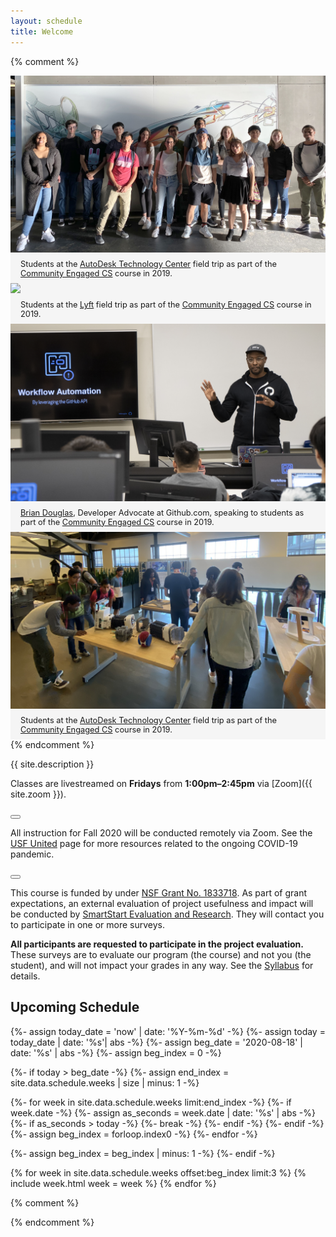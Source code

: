 ```yaml
---
layout: schedule
title: Welcome
---
```


{% comment %}
<link rel="stylesheet" href="https://cdn.jsdelivr.net/npm/bulma-carousel@4.0.4/dist/css/bulma-carousel.min.css">

<style>
.slider-container {
  margin-bottom: 1rem;
  background-color: whitesmoke;
}

.slider-item {
  border: 3px solid white;
}

.carousel .card {
  box-shadow: unset;
  background-color: whitesmoke;
}

.carousel .card-content {
  font-size: 0.8rem;
  padding: 0.5rem 1.0rem;
  background-color: whitesmoke;
}
</style>

<div id="field-trips" class="carousel">
  <div class="item-1">
    <div class="card">
      <div class="card-image">
        <img class="image" src="images/autodesk2019.jpg"/>
      </div>
      <div class="card-content">
        Students at the <a href="https://www.autodesk.com/technology-centers/san-francisco">AutoDesk Technology Center</a> field trip as part of the <a href="https://scholars.cs.usfca.edu/cs186-fall2019/">Community Engaged CS</a> course in 2019.
      </div>
    </div>
  </div>

  <div class="item-2">
    <div class="card">
      <div class="card-image">
        <img class="image" src="images/lyft2019.jpg"/>
      </div>
      <div class="card-content">
        Students at the <a href="https://www.lyft.com/careers">Lyft</a> field trip as part of the <a href="https://scholars.cs.usfca.edu/cs186-fall2019/">Community Engaged CS</a> course in 2019.
      </div>
    </div>
  </div>

  <div class="item-3">
    <div class="card">
      <div class="card-image">
        <img class="image" src="images/github2019.jpg"/>
      </div>
      <div class="card-content">
        <a href="https://twitter.com/bdougieYO">Brian Douglas</a>, Developer Advocate at Github.com, speaking to students as part of the <a href="https://scholars.cs.usfca.edu/cs186-fall2019/">Community Engaged CS</a> course in 2019.
      </div>
    </div>
  </div>

  <div class="item-4">
    <div class="card">
      <div class="card-image">
        <img class="image" src="images/autodesk_inside2019.jpg"/>
      </div>
      <div class="card-content">
        Students at the <a href="https://www.autodesk.com/technology-centers/san-francisco">AutoDesk Technology Center</a> field trip as part of the <a href="https://scholars.cs.usfca.edu/cs186-fall2019/">Community Engaged CS</a> course in 2019.
      </div>
    </div>
  </div>  
</div>
{% endcomment %}

{{ site.description }}

Classes are livestreamed on **Fridays** from **1:00pm&ndash;2:45pm** via [Zoom]({{ site.zoom }}).

<div class="notification is-danger">
  <button class="delete"></button>
  <p>All instruction for Fall 2020 will be conducted remotely via Zoom. See the <a href="https://myusf.usfca.edu/covid">USF United</a> page for more resources related to the ongoing COVID-19 pandemic.</p>
</div>

<div class="notification is-usf-green">
  <button class="delete"></button>
  <p>This course is funded by under <a href="https://www.nsf.gov/awardsearch/showAward?AWD_ID=1833718">NSF Grant No. 1833718</a>. As part of grant expectations, an external evaluation of project usefulness and impact will be conducted by <a href="http://smartstart-er.com/">SmartStart Evaluation and Research</a>. They will contact you to participate in one or more surveys.</p>

  <p><strong>All participants are requested to participate in the project evaluation.</strong> These surveys are to evaluate our program (the course) and not you (the student), and will not impact your grades in any way. See the <a href="syllabus.html#evaluation">Syllabus</a> for details.</p>
</div>

## Upcoming Schedule

{%- assign today_date = 'now' | date: '%Y-%m-%d' -%}
{%- assign today = today_date | date: '%s'| abs -%}
{%- assign beg_date = '2020-08-18' | date: '%s' | abs -%}
{%- assign beg_index = 0 -%}

{%- if today > beg_date -%}
  {%- assign end_index = site.data.schedule.weeks | size | minus: 1 -%}

  {%- for week in site.data.schedule.weeks limit:end_index -%}
    {%- if week.date -%}
      {%- assign as_seconds = week.date | date: '%s' | abs -%}
      {%- if as_seconds > today -%}
        {%- break -%}
      {%- endif -%}
    {%- endif -%}
    {%- assign beg_index = forloop.index0 -%}
  {%- endfor -%}

  {%- assign beg_index = beg_index | minus: 1 -%}
{%- endif -%}

{% for week in site.data.schedule.weeks offset:beg_index limit:3 %}
{% include week.html week = week %}
{% endfor %}


<script>
document.addEventListener('DOMContentLoaded', () => {
  (document.querySelectorAll('.notification .delete') || []).forEach(($delete) => {
    $notification = $delete.parentNode;
    $delete.addEventListener('click', () => {
      $notification.parentNode.removeChild($notification);
    });
  });
});
</script>

{% comment %}
<script src="https://cdn.jsdelivr.net/npm/bulma-carousel@4.0.4/dist/js/bulma-carousel.min.js"></script>
<script>
bulmaCarousel.attach('#field-trips', {
  slidesToScroll: 1,
  slidesToShow: 2,
  infinite: true,
  autoplay: true,
  duration: 2000,
  pauseOnHover: true
});
</script>
{% endcomment %}
